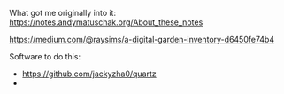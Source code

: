 What got me originally into it: https://notes.andymatuschak.org/About_these_notes

https://medium.com/@raysims/a-digital-garden-inventory-d6450fe74b4

Software to do this:
- https://github.com/jackyzha0/quartz
- 
